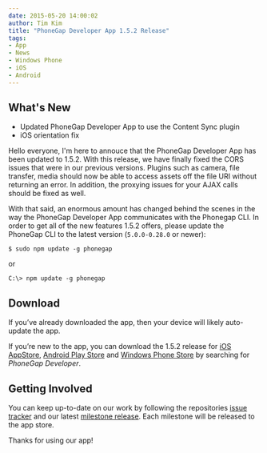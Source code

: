 ```yaml
---
date: 2015-05-20 14:00:02
author: Tim Kim
title: "PhoneGap Developer App 1.5.2 Release"
tags:
- App
- News
- Windows Phone
- iOS
- Android
---
```


## What's New
- Updated PhoneGap Developer App to use the Content Sync plugin
- iOS orientation fix

Hello everyone, I'm here to annouce that the PhoneGap Developer App has been updated to 1.5.2.
With this release, we have finally fixed the CORS issues that were in our previous versions. 
Plugins such as camera, file transfer, media should now be able to access assets off the file URI
without returning an error. In addition, the proxying issues for your AJAX calls should be fixed as well.

With that said, an enormous amount has changed behind the scenes in the way the PhoneGap Developer App
communicates with the Phonegap CLI. In order to get all of the new features 1.5.2 offers, please
update the PhoneGap CLI to the latest version (`5.0.0-0.28.0` or newer):


    $ sudo npm update -g phonegap

or

    C:\> npm update -g phonegap


## Download

If you’ve already downloaded the app, then your device will likely auto-update the app.

If you’re new to the app, you can download the 1.5.2 release for [iOS AppStore][1], [Android Play Store][2] and [Windows Phone Store][3] by searching for _PhoneGap Developer_.

## Getting Involved

You can keep up-to-date on our work by following the repositories [issue tracker][4] and our latest [milestone release][5]. Each milestone will be released to the app store.

Thanks for using our app!

[1]: https://itunes.apple.com/app/id843536693
[2]: https://play.google.com/store/apps/details?id=com.adobe.phonegap.app
[3]: http://www.windowsphone.com/en-us/store/app/phonegap-developer/5c6a2d1e-4fad-4bf8-aaf7-71380cc84fe3?signin=true
[4]: https://github.com/phonegap/phonegap-app-developer/issues/
[5]: https://github.com/phonegap/phonegap-app-developer/milestones